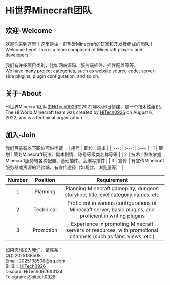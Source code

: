 # Hi世界Minecraft团队

## 欢迎-Welcome
欢迎你来到这里！这里是由一群热爱Minecraft的玩家和开发者组成的团队！<br>
Welcome here! This is a team composed of Minecraft players and developers!

我们有许多项目类别，比如网站源码、服务端插件、插件配置等等。<br>
We have many project categories, such as website source code, server-side plugins, plugin configuration, and so on.

## 关于-About
Hi世界Minecraft团队由[HiTech0926](https://github.com/HiTech0926)在2022年8月6日创建，是一个技术性组织。<br>
The Hi World Minecraft team was created by [HiTech0926](https://github.com/HiTech0926) on August 6, 2022, and is a technical organization.

## 加入-Join
我们目前有以下职位可供申请：
| 序号 | 职位 | 需求 |
| :---: | :---: | :---: |
| 1 | 策划 | 策划Minecraft玩法、副本剧情、称号等级类名称等等 |
| 2 | 技术 | 熟练掌握Minecraft服务端各种配置、基础插件、会编写插件 |
| 3 | 宣传 | 有宣传Minecraft服务器或资源的经验端、有宣传途径（如粉丝、浏览量等） |

| Number | Position | Requirement |
| :---: | :---: | :---: |
| 1 | Planning | Planning Minecraft gameplay, dungeon storyline, title level category names, etc |
| 2 | Technical | Proficient in various configurations of Minecraft server, basic plugins, and proficient in writing plugins |
| 3 | Promotion | Experience in promoting Minecraft servers or resources, with promotional channels (such as fans, views, etc.) |

如果您想加入我们，请联系：<br>
QQ: 2025138508<br>
Email: [2025138508@qq.com](mailto:2025138508@qq.com)<br>
BiliBili: [HiTech0926](https://space.bilibili.com/1681111941)<br>
Discord: HiTech0926#3134<br>
Telegram: [@hitech0926](https://t.me/hitech0926)<br>
